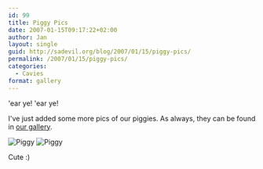 ```yaml
---
id: 99
title: Piggy Pics
date: 2007-01-15T09:17:22+02:00
author: Jan
layout: single
guid: http://sadevil.org/blog/2007/01/15/piggy-pics/
permalink: /2007/01/15/piggy-pics/
categories:
  - Cavies
format: gallery
---
```

'ear ye! 'ear ye!

I've just added some more pics of our piggies. As always, they can be found in [our gallery](https://sadevil.org/piwigo/index.php/category/73-our_little_critters).

![Piggy](/assets/images/2007/01/IMG_2993-sm.jpg)
![Piggy](/assets/images/2007/01/IMG_2992-sm.jpg)

Cute :)
